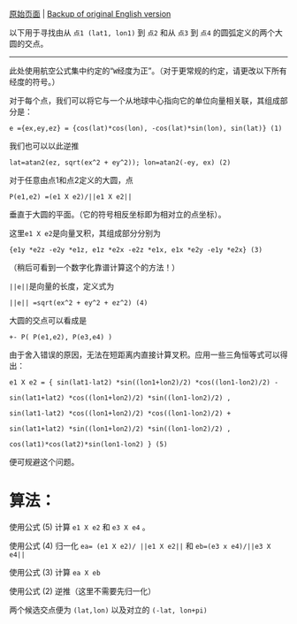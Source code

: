 [原始页面](http://edwilliams.org/intersect.htm) | [Backup of original English version](../en-us/intersect.md)

以下用于寻找由从 `点1 (lat1, lon1)` 到 `点2` 和从 `点3` 到 `点4` 的圆弧定义的两个大圆的交点。

-----------------

此处使用航空公式集中约定的“`W`经度为正”。（对于更常规的约定，请更改以下所有经度的符号。）

对于每个点，我们可以将它与一个从地球中心指向它的单位向量相关联，其组成部分是：
```
e ={ex,ey,ez} = {cos(lat)*cos(lon), -cos(lat)*sin(lon), sin(lat)} (1)
```
我们也可以以此逆推
```
lat=atan2(ez, sqrt(ex^2 + ey^2)); lon=atan2(-ey, ex) (2)
```
对于任意由点1和点2定义的大圆，点
```
P(e1,e2) =(e1 X e2)/||e1 X e2||
```
垂直于大圆的平面。（它的符号相反坐标即为相对立的点坐标）。

这里`e1 X e2`是向量叉积，其组成部分分别为
```
{e1y *e2z -e2y *e1z, e1z *e2x -e2z *e1x, e1x *e2y -e1y *e2x} (3)
```
（稍后可看到一个数字化靠谱计算这个的方法！）

`||e||`是向量的长度，定义式为
```
||e|| =sqrt(ex^2 + ey^2 + ez^2) (4)
```
大圆的交点可以看成是
```
+- P( P(e1,e2), P(e3,e4) )
```
由于舍入错误的原因，无法在短距离内直接计算叉积。应用一些三角恒等式可以得出：
```
e1 X e2 = { sin(lat1-lat2) *sin((lon1+lon2)/2) *cos((lon1-lon2)/2) -

sin(lat1+lat2) *cos((lon1+lon2)/2) *sin((lon1-lon2)/2) ,

sin(lat1-lat2) *cos((lon1+lon2)/2) *cos((lon1-lon2)/2) +

sin(lat1+lat2) *sin((lon1+lon2)/2) *sin((lon1-lon2)/2) ,

cos(lat1)*cos(lat2)*sin(lon1-lon2) } (5)
```
便可规避这个问题。

# 算法：

使用公式 (5) 计算 `e1 X e2` 和 `e3 X e4` 。

使用公式 (4) 归一化 `ea= (e1 X e2)/ ||e1 X e2||` 和 `eb=(e3 x e4)/||e3 X e4||`

使用公式 (3) 计算 `ea X eb`

使用公式 (2) 逆推（这里不需要先归一化）

两个候选交点便为 `(lat,lon)` 以及对立的 `(-lat, lon+pi)`

 